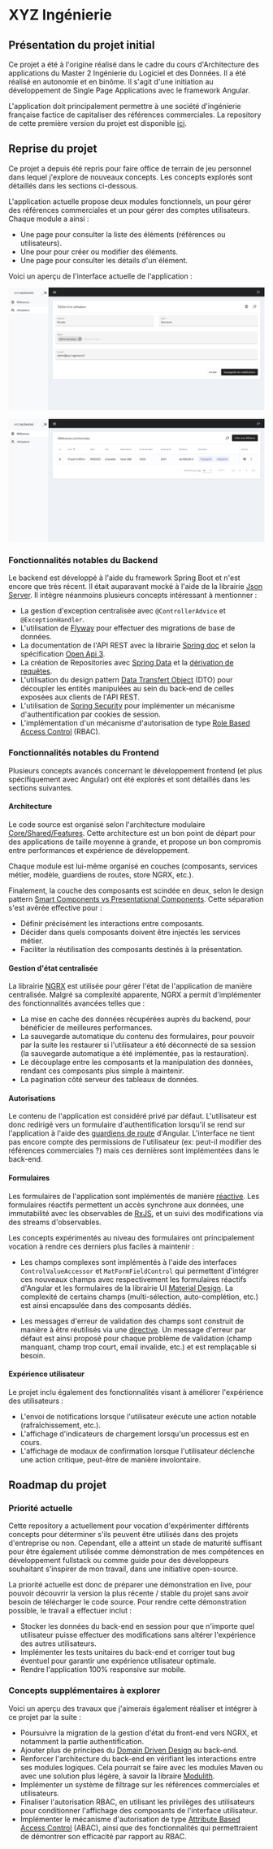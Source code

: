 # XYZ Ingénierie

## Présentation du projet initial

Ce projet a été à l'origine réalisé dans le cadre du cours d'Architecture des applications du Master 2 Ingénierie du Logiciel et des Données. Il a été réalisé en autonomie et en binôme. Il s'agit d'une initiation au développement de Single Page Applications avec le framework Angular.

L'application doit principalement permettre à une société d'ingénierie française factice de capitaliser des références commerciales. La repository de cette première version du projet est disponible [ici](https://github.com/NicolasDesnoust/XYZ-ANGULAR-STJ-ILD-DESNOUST-LY).

## Reprise du projet

Ce projet a depuis été repris pour faire office de terrain de jeu personnel dans lequel j'explore de nouveaux concepts. Les concepts explorés sont détaillés dans les sections ci-dessous.

L'application actuelle propose deux modules fonctionnels, un pour gérer des références commerciales et un pour gérer des comptes utilisateurs. Chaque module a ainsi&nbsp;:

- Une page pour consulter la liste des éléments (références ou utilisateurs).
- Une pour pour créer ou modifier des éléments.
- Une page pour consulter les détails d'un élément.



Voici un aperçu de l'interface actuelle de l'application&nbsp;:

![](screenshots/screenshot-1.png)

![](screenshots/screenshot-2.png)

### Fonctionnalités notables du Backend

Le backend est développé à l'aide du framework Spring Boot et n'est encore que très récent. Il était auparavant mocké à l'aide de la librairie [Json Server](https://www.npmjs.com/package/json-server). Il intègre néanmoins plusieurs concepts intéressant à mentionner&nbsp;:

- La gestion d'exception centralisée avec `@ControllerAdvice` et `@ExceptionHandler`.
- L'utilisation de [Flyway](https://flywaydb.org/) pour effectuer des migrations de base de données.
- La documentation de l'API REST avec la librairie [Spring doc](https://springdoc.org/) et selon la spécification [Open Api 3](https://swagger.io/specification/).
- La création de Repositories avec [Spring Data](https://spring.io/projects/spring-data) et la [dérivation de requêtes](https://www.baeldung.com/spring-data-derived-queries).
- L'utilisation du design pattern [Data Transfert Object](https://martinfowler.com/eaaCatalog/dataTransferObject.html) (DTO) pour découpler les entités manipulées au sein du back-end de celles exposées aux clients de l'API REST.
- L'utilisation de [Spring Security](https://spring.io/projects/spring-security) pour implémenter un mécanisme d'authentification par cookies de session.
- L'implémentation d'un mécanisme d'autorisation de type [Role Based Access Control](https://fr.wikipedia.org/wiki/Contr%C3%B4le_d%27acc%C3%A8s_%C3%A0_base_de_r%C3%B4les) (RBAC). 

### Fonctionnalités notables du Frontend

Plusieurs concepts avancés concernant le développement frontend (et plus spécifiquement avec Angular) ont été explorés et sont détaillés dans les sections suivantes.

#### Architecture

Le code source est organisé selon l'architecture modulaire [Core/Shared/Features](https://blog.logrocket.com/angular-modules-best-practices-for-structuring-your-app/#typesofmodulesinangular). Cette architecture est un bon point de départ pour des applications de taille moyenne à grande, et propose un bon compromis entre performances et expérience de développement.

Chaque module est lui-même organisé en couches (composants, services métier, modèle, guardiens de routes, store NGRX, etc.).

Finalement, la couche des composants est scindée en deux, selon le design pattern [Smart Components vs Presentational Components](https://blog.angular-university.io/angular-2-smart-components-vs-presentation-components-whats-the-difference-when-to-use-each-and-why/). Cette séparation s'est avérée effective pour :

- Définir précisément les interactions entre composants.
- Décider dans quels composants doivent être injectés les services métier.
- Faciliter la réutilisation des composants destinés à la présentation.

#### Gestion d'état centralisée

La librairie [NGRX](https://ngrx.io/) est utilisée pour gérer l'état de l'application de manière centralisée. Malgré sa complexité apparente, NGRX a permit d'implémenter des fonctionnalités avancées telles que&nbsp;:

- La mise en cache des données récupérées auprès du backend, pour bénéficier de meilleures performances.
- La sauvegarde automatique du contenu des formulaires, pour pouvoir par la suite les restaurer si l'utilisateur a été déconnecté de sa session (la sauvegarde automatique a été implémentée, pas la restauration).
- Le découplage entre les composants et la manipulation des données, rendant ces composants plus simple à maintenir.
- La pagination côté serveur des tableaux de données.

#### Autorisations

Le contenu de l'application est considéré privé par défaut. L'utilisateur est donc redirigé vers un formulaire d'authentification lorsqu'il se rend sur l'application à l'aide des [guardiens de route](https://angular.io/guide/router#preventing-unauthorized-access) d'Angular. L'interface ne tient pas encore compte des permissions de l'utilisateur (ex: peut-il modifier des références commerciales ?) mais ces dernières sont implémentées dans le back-end.

#### Formulaires

Les formulaires de l'application sont implémentés de manière [réactive](https://angular.io/guide/reactive-forms). Les formulaires réactifs permettent un accès synchrone aux données, une immutabilité avec les observables de [RxJS](https://rxjs.dev/), et un suivi des modifications via des streams d'observables.

Les concepts expérimentés au niveau des formulaires ont principalement vocation à rendre ces derniers plus faciles à maintenir&nbsp;:

- Les champs complexes sont implémentés à l'aide des interfaces `ControlValueAccessor` et `MatFormFieldControl` qui permettent d'intégrer ces nouveaux champs avec respectivement les formulaires réactifs d'Angular et les formulaires de la librairie UI [Material Design](https://material.angular.io). La complexité de certains champs (multi-sélection, auto-complétion, etc.) est ainsi encapsulée dans des composants dédiés.

- Les messages d'erreur de validation des champs sont construit de manière à être réutilisés via une [directive](https://angular.io/guide/built-in-directives). Un message d'erreur par défaut est ainsi proposé pour chaque problème de validation (champ manquant, champ trop court, email invalide, etc.) et est remplaçable si besoin.

#### Expérience utilisateur

Le projet inclu également des fonctionnalités visant à améliorer l'expérience des utilisateurs&nbsp;:

- L'envoi de notifications lorsque l'utilisateur exécute une action notable (rafraîchissement, etc.).
- L'affichage d'indicateurs de chargement lorsqu'un processus est en cours.
- L'affichage de modaux de confirmation lorsque l'utilisateur déclenche une action critique, peut-être de manière involontaire.

## Roadmap du projet

### Priorité actuelle

Cette repository a actuellement pour vocation d'expérimenter différents concepts pour déterminer s'ils peuvent être utilisés dans des projets d'entreprise ou non. Cependant, elle a atteint un stade de maturité suffisant pour être également utilisée comme démonstration de mes compétences en développement fullstack ou comme guide pour des développeurs souhaitant s'inspirer de mon travail, dans une initiative open-source.

La priorité actuelle est donc de préparer une démonstration en live, pour pouvoir découvrir la version la plus récente / stable du projet sans avoir besoin de télécharger le code source. Pour rendre cette démonstration possible, le travail a effectuer inclut&nbsp;:

- Stocker les données du back-end en session pour que n'importe quel utilisateur puisse effectuer des modifications sans altérer l'expérience des autres utilisateurs.
- Implémenter les tests unitaires du back-end et corriger tout bug éventuel pour garantir une expérience utilisateur optimale.
- Rendre l'application 100% responsive sur mobile.

### Concepts supplémentaires à explorer

Voici un aperçu des travaux que j'aimerais également réaliser et intégrer à ce projet par la suite&nbsp;:

- Poursuivre la migration de la gestion d'état du front-end vers NGRX, et notamment la partie authentification.
- Ajouter plus de principes du [Domain Driven Design](https://fr.wikipedia.org/wiki/Conception_pilot%C3%A9e_par_le_domaine) au back-end.
- Renforcer l'architecture du back-end en vérifiant les interactions entre ses modules logiques. Cela pourrait se faire avec les modules Maven ou avec une solution plus légère, à savoir la libraire [Modulith](https://github.com/odrotbohm/moduliths).
- Implémenter un système de filtrage sur les références commerciales et utilisateurs.
- Finaliser l'autorisation RBAC, en utilisant les privilèges des utilisateurs pour conditionner l'affichage des composants de l'interface utilisateur.
- Implémenter le mécanisme d'autorisation de type [Attribute Based Access Control](https://cheatsheetseries.owasp.org/cheatsheets/Authorization_Cheat_Sheet.html#prefer-feature-and-attribute-based-access-control-over-rbac) (ABAC), ainsi que des fonctionnalités qui permettraient de démontrer son efficacité par rapport au RBAC.